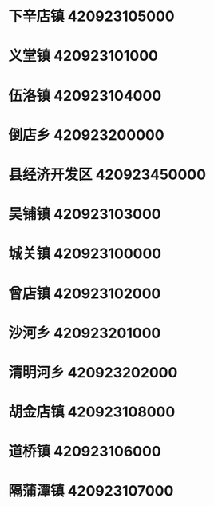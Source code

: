 # 下辛店镇 420923105000
# 义堂镇 420923101000
# 伍洛镇 420923104000
# 倒店乡 420923200000
# 县经济开发区 420923450000
# 吴铺镇 420923103000
# 城关镇 420923100000
# 曾店镇 420923102000
# 沙河乡 420923201000
# 清明河乡 420923202000
# 胡金店镇 420923108000
# 道桥镇 420923106000
# 隔蒲潭镇 420923107000
